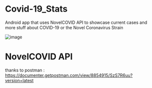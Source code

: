 # Covid-19_Stats
Android app that uses NovelCOVID API to showcase current cases and more stuff about COVID-19 or the Novel Coronavirus Strain

![image](https://user-images.githubusercontent.com/52043419/77874641-2c636500-726b-11ea-8a24-8ab3ca7d1bac.jpg)

# NovelCOVID API
thanks to postman : https://documenter.getpostman.com/view/8854915/SzS7R6uu?version=latest
